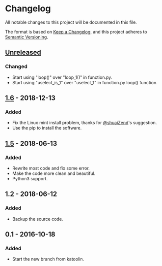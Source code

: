 # Changelog
All notable changes to this project will be documented in this file.

The format is based on [Keep a Changelog](https://keepachangelog.com/en/1.0.0/),
and this project adheres to [Semantic Versioning](https://semver.org/spec/v2.0.0.html).

## [Unreleased]
### Changed
- Start using "loop()" over "loop_1()" in function.py.
- Start using "uselect_is_1" over "uselect_1" in function.py loop() function.

## [1.6] - 2018-12-13
### Added
- Fix the Linux mint install problem, thanks for [@shuaiZend](https://github.com/shuaiZend)'s suggestion.
- Use the pip to install the software.

## [1.5] - 2018-06-13
### Added
- Rewrite most code and fix some error.
- Make the code more clean and beautiful.
- Python3 support.

## 1.2 - 2018-06-12
### Added
- Backup the source code.

## 0.1 - 2016-10-18
### Added
- Start the new branch from katoolin.

[Unreleased]: https://github.com/rikonaka/katoolin4china/compare/v1.6...HEAD
[1.6]: https://github.com/rikonaka/katoolin4china/compare/v1.5...v1.6
[1.5]: https://github.com/rikonaka/katoolin4china/compare/v1.2...v1.5